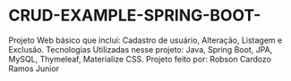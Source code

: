 # CRUD-EXAMPLE-SPRING-BOOT-
Projeto Web básico que inclui: Cadastro de usuário, Alteração, Listagem e Exclusão. Tecnologias Utilizadas nesse projeto: Java, Spring Boot, JPA, MySQL, Thymeleaf, Materialize CSS. Projeto feito por: Robson Cardozo Ramos Junior 
